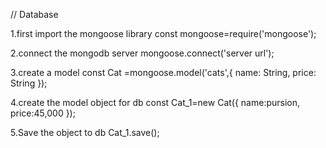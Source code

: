 // Database

1.first import the mongoose library
    const mongoose=require('mongoose');

2.connect the mongodb server
    mongoose.connect('server url');

3.create a model
    const Cat =mongoose.model('cats',{
        name: String,
        price: String
    });

4.create the model object for db
    const Cat_1=new Cat({
        name:pursion,
        price:45,000
    });

5.Save the object to db
    Cat_1.save();